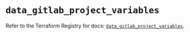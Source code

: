 # `data_gitlab_project_variables`

Refer to the Terraform Registry for docs: [`data_gitlab_project_variables`](https://registry.terraform.io/providers/gitlabhq/gitlab/18.5.0/docs/data-sources/project_variables).
